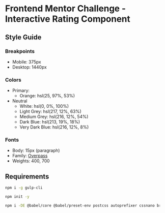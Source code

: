 # Frontend Mentor Challenge - Interactive Rating Component

## Style Guide

### Breakpoints

- Mobile: 375px
- Desktop: 1440px

### Colors

- Primary:
  - Orange: hsl(25, 97%, 53%)
- Neutral
  - White: hsl(0, 0%, 100%)
  - Light Grey: hsl(217, 12%, 63%)
  - Medium Grey: hsl(216, 12%, 54%)
  - Dark Blue: hsl(213, 19%, 18%)
  - Very Dark Blue: hsl(216, 12%, 8%)

### Fonts

- Body: 15px (paragraph)
- Family: [Overpass](https://fonts.google.com/specimen/Overpass)
- Weights: 400, 700

## Requirements

```bash
npm i -g gulp-cli

npm init -y

npm i -DE @babel/core @babel/preset-env postcss autoprefixer cssnano browser-sync sass gulp gulp-babel gulp-postcss gulp-sass gulp-terser
```

